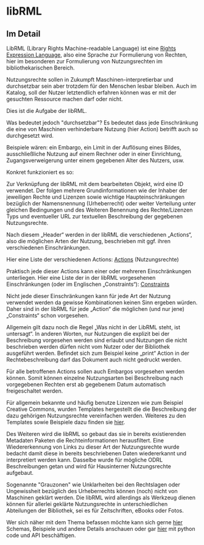 # libRML
## Im Detail

LibRML (Library Rights Machine-readable Language) ist eine [Rights Expression Language](rel.markdown), also eine Sprache zur Formulierung von Rechten, hier im besonderen zur Formulierung von Nutzungsrechten im bibliothekarischen Bereich. 

Nutzungsrechte sollen in Zukumpft Maschinen-interpretierbar und durchsetzbar sein aber trotzdem für den Menschen lesbar bleiben. Auch im Katalog, soll der Nutzer letztendlich erfahren können was er mit der gesuchten Ressource machen darf oder nicht. 

Dies ist die Aufgabe der libRML. 

Was bedeutet jedoch "durchsetzbar"? Es bedeutet dass jede Einschränkung die eine von Maschinen verhinderbare Nutzung (hier Action) betrifft auch so durchgesetzt wird. 

Beispiele wären: ein Embargo, ein Limit in der Auflösung eines Bildes, ausschließliche Nutzung auf einem Rechner oder in einer Einrichtung, Zugangsverweigerung unter einem gegebenen Alter des Nutzers, usw. 


Konkret funkzioniert es so:

Zur Verknüpfung der libRML mit dem bearbeiteten Objekt, wird eine ID verwendet. Der folgen mehrere Grundinformationen wie der Inhaber der jeweiligen Rechte und Lizenzen sowie wichtige Haupteinschränkungen bezüglich der Namensnennung (Urheberrecht) oder weiter Verteilung unter gleichen Bedingungen und des Weiteren Benennung des Rechte/Lizenzen Typs und eventueller URL zur textuellen Beschreibung der gegebenen Nutzungsrechte.


Nach diesem „Header“ werden in der libRML die verschiedenen „Actions“, also die möglichen Arten der Nutzung, beschrieben mit ggf. ihren verschiedenen Einschränkungen.

Hier eine Liste der verschiedenen Actions: [Actions](schema/actions.markdown) (Nutzungsrechte)

Praktisch jede dieser Actions kann einer oder mehreren Einschränkungen unterliegen. Hier eine Liste der in der libRML vorgesehenen Einschränkungen (oder im Englischen „Constraints“): [Constraints](schema/constraints.markdown)


Nicht jede dieser Einschränkungen kann für jede Art der Nutzung verwendet werden da gewisse Kombinationen keinen Sinn ergeben würden. Daher sind in der libRML für jede „Action“ die möglichen (und nur jene) „Constraints“ schon vorgesehen.

Allgemein gilt dazu noch die Regel „Was nicht in der LibRML steht, ist untersagt“. In anderen Worten, nur Nutzungen die explizit bei der Beschreibung vorgesehen werden sind erlaubt und Nutzungen die nicht beschrieben werden dürfen nicht vom Nutzer oder der Bibliothek ausgeführt werden. Befindet sich zum Beispiel keine „print“ Action in der Rechtebeschreibung darf das Dokument auch nicht gedruckt werden.

Für alle betroffenen Actions sollen auch Embargos vorgesehen werden können. Somit können einzelne Nutzungsarten bei Beschreibung nach vorgegebenen Rechten erst ab gegebenem Datum automatisch freigeschaltet werden. 


Für allgemein bekannte und häufig benutze Lizenzen wie zum Beispiel Creative Commons, wurden Templates hergestellt die die Beschreibung der dazu gehörigen Nutzungsrechte vereinfachen werden. Weiteres zu den Templates sowie Beispiele dazu finden sie [hier](tmpl/templates.markdown).

Des Weiteren wird die libRML so gebaut das sie in bereits existierenden Metadaten Paketen die Rechteinformationen herausfiltert. Eine Wiedererkennung von Links zu dieser Art der Nutzungsrechte wurde bedacht damit diese in bereits beschriebenen Daten wiedererkannt und interpretiert werden kann. Dasselbe wurde für mögliche ODRL Beschreibungen getan und wird für Hausinterner Nutzungsrechte aufgebaut.

Sogenannte "Grauzonen" wie Unklarheiten bei den Rechtslagen oder Ungewissheit bezüglich des Urheberrechts können (noch) nicht von Maschinen geklärt werden. Die libRML wird allerdings als Werkzeug dienen können für allerlei geklärte Nutzungsrechte in unterschiedlichen Abteilungen der Bibliothek, sei es für Zeitschriften, eBooks oder Fotos. 

Wer sich näher mit dem Thema befassen möchte kann sich gerne [hier](schema/schema.markdown) Schemas, Beispiele und andere Details anschauen oder gar [hier](api/api.markdown) mit python code und API beschäftigen. 